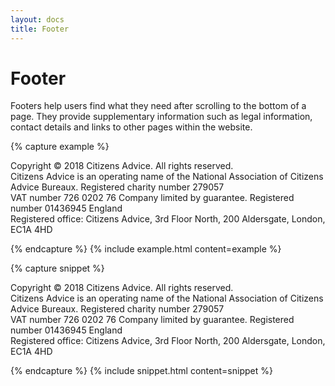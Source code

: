 ```yaml
---
layout: docs
title: Footer
---
```


# Footer

Footers help users find what they need after scrolling to the bottom of a page. They provide supplementary information such as legal information, contact details and links to other pages within the website.

{% capture example %}
<footer class="c-global-footer u-spacingBottom--none">
  <p class="u-spacingBottom--none">
    Copyright &copy; 2018 Citizens Advice. All rights reserved.<br>
    Citizens Advice is an operating name of the National Association of Citizens Advice Bureaux. Registered charity number 279057<br>
    VAT number 726 0202 76 Company limited by guarantee. Registered number 01436945 England <br>
    Registered office: Citizens Advice, 3rd Floor North, 200 Aldersgate, London, EC1A 4HD
  </p>
</footer>


{% endcapture %}
{% include example.html content=example %}

{% capture snippet %}
<footer class="c-global-footer u-spacingBottom--none">
  <p class="u-spacingBottom--none">
    Copyright &copy; 2018 Citizens Advice. All rights reserved.<br>
    Citizens Advice is an operating name of the National Association of Citizens Advice Bureaux. Registered charity number 279057<br>
    VAT number 726 0202 76 Company limited by guarantee. Registered number 01436945 England <br>
    Registered office: Citizens Advice, 3rd Floor North, 200 Aldersgate, London, EC1A 4HD
  </p>
</footer>


{% endcapture %}
{% include snippet.html content=snippet %}
